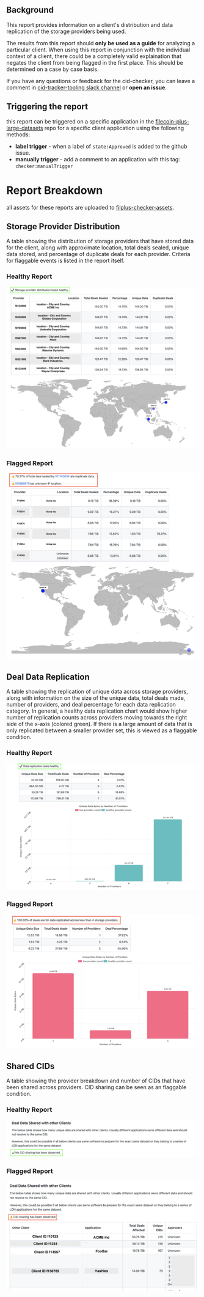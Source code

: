 ## Background

This report provides information on a client's distribution and data replication of the storage providers being used.

The results from this report should **only be used as a guide** for analyzing a particular client. When using this report in conjunction with the individual context of a client, there could be a completely valid explaination that negates the client from being flagged in the first place. This should be determined on a case by case basis.

If you have any questions or feedback for the cid-checker, you can leave a comment in [cid-tracker-tooling slack channel](https://filecoinproject.slack.com/archives/C042ZBSSGP9) or **open an issue**.

## Triggering the report

this report can be triggered on a specific application in the [filecoin-plus-large-datasets](https://github.com/filecoin-project/filecoin-plus-large-datasets) repo for a specific client application using the following methods:

- **label trigger** - when a label of `state:Approved` is added to the github issue.
- **manually trigger** - add a comment to an application with this tag: `checker:manualTrigger`

# Report Breakdown

all assets for these reports are uploaded to [filplus-checker-assets](https://github.com/data-preservation-programs/filplus-checker-assets/tree/main/filecoin-project/filecoin-plus-large-datasets/issues).

## Storage Provider Distribution

A table showing the distribution of storage providers that have stored data for the client, along with approximate location, total deals sealed, unique data stored, and percentage of duplicate deals for each provider. Criteria for flaggable events is listed in the report itself.

### Healthy Report

![provider-distribution](assets/provider-distribution.png?raw=true)

### Flagged Report

![provider-distribution-bad](assets/provider-distribution-bad.png?raw=true)

## Deal Data Replication

A table showing the replication of unique data across storage providers, along with information on the size of the unique data, total deals made, number of providers, and deal percentage for each data replication category. In general, a healthy data replication chart would show higher number of replication counts across providers moving towards the right side of the x-axis (colored green). If there is a large amount of data that is only replicated between a smaller provider set, this is viewed as a flaggable condition.

### Healthy Report

![data-replication](assets/data-replication.png?raw=true)

### Flagged Report

![data-replication-bad](assets/data-replication-bad.png?raw=true)

## Shared CIDs

A table showing the provider breakdown and number of CIDs that have been shared across providers. CID sharing can be seen as an flaggable condition.

### Healthy Report

![shared-cids](assets/shared-cids.png?raw=true)

### Flagged Report

![shared-cids-bad](assets/shared-cids-bad.png?raw=true)

